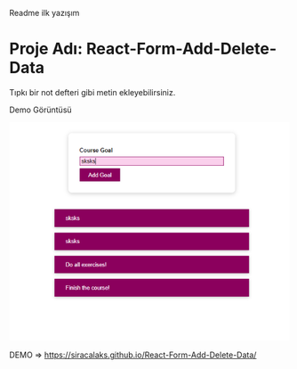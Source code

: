 Readme ilk  yazışım


# Proje Adı: React-Form-Add-Delete-Data

Tıpkı bir not defteri gibi metin ekleyebilirsiniz.

Demo Görüntüsü

![](https://github.com/siracalaks/React-Form-Add-Delete-Data/blob/main/src/React-Form-Add-Delete-Data.png)



DEMO => https://siracalaks.github.io/React-Form-Add-Delete-Data/
